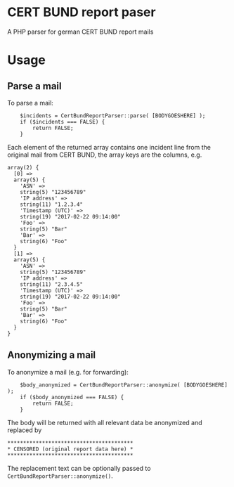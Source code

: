 # CERT BUND report paser
A PHP parser for german CERT BUND report mails

# Usage

## Parse a mail
To parse a mail:

		$incidents = CertBundReportParser::parse( [BODYGOESHERE] );
		if ($incidents === FALSE) {
			return FALSE;
		}

Each element of the returned array contains one incident line from the original mail from CERT BUND, the array keys are the columns, e.g.

	array(2) {
	  [0] =>
	  array(5) {
	    'ASN' =>
	    string(5) "123456789"
	    'IP address' =>
	    string(11) "1.2.3.4"
	    'Timestamp (UTC)' =>
	    string(19) "2017-02-22 09:14:00"
	    'Foo' =>
	    string(5) "Bar"
	    'Bar' =>
	    string(6) "Foo"
	  }
	  [1] =>
	  array(5) {
	    'ASN' =>
	    string(5) "123456789"
	    'IP address' =>
	    string(11) "2.3.4.5"
	    'Timestamp (UTC)' =>
	    string(19) "2017-02-22 09:14:00"
	    'Foo' =>
	    string(5) "Bar"
	    'Bar' =>
	    string(6) "Foo"
	  }
	}

## Anonymizing a mail
To anonymize a mail (e.g. for forwarding):

		$body_anonymized = CertBundReportParser::anonymize( [BODYGOESHERE] );
		if ($body_anonymized === FALSE) {
			return FALSE;
		}
		
The body will be returned with all relevant data be anonymized and replaced by
 
	****************************************
	* CENSORED (original report data here) *
	****************************************

The replacement text can be optionally passed to `CertBundReportParser::anonymize()`.
